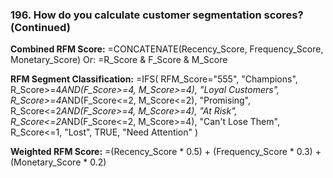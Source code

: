 ### 196. **How do you calculate customer segmentation scores? (Continued)**

**Combined RFM Score:**
=CONCATENATE(Recency_Score, Frequency_Score, Monetary_Score)
Or: =R_Score & F_Score & M_Score

**RFM Segment Classification:**
=IFS(
RFM_Score="555", "Champions",
R_Score>=4*AND(F_Score>=4, M_Score>=4), "Loyal Customers",
R_Score>=4*AND(F_Score<=2, M_Score<=2), "Promising",
R_Score<=2*AND(F_Score>=4, M_Score>=4), "At Risk",
R_Score<=2*AND(F_Score<=2, M_Score>=4), "Can't Lose Them",
R_Score<=1, "Lost",
TRUE, "Need Attention"
)

**Weighted RFM Score:**
=(Recency_Score * 0.5) + (Frequency_Score * 0.3) + (Monetary_Score * 0.2)

